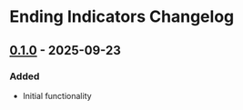# Ending Indicators Changelog

## [0.1.0] - 2025-09-23

### Added
- Initial functionality

[0.1.0]: https://github.com/UserIsntAvailable/Silksong.EndingIndicators/releases/tag/v0.1.0

